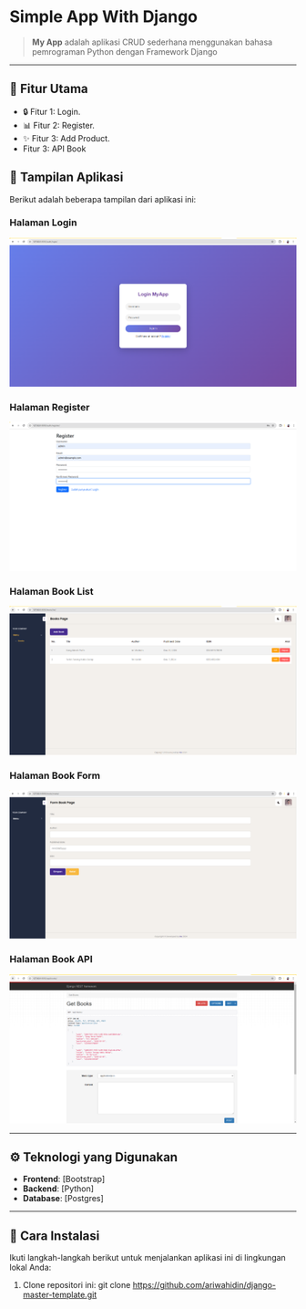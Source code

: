 # Simple App With Django

> **My App** adalah aplikasi CRUD sederhana menggunakan bahasa pemrograman Python dengan Framework Django  

---

## 🌟 Fitur Utama

- 🔒 Fitur 1: Login.
- 📊 Fitur 2: Register.
- ✨ Fitur 3: Add Product.
- Fitur 3: API Book

## 📸 Tampilan Aplikasi

Berikut adalah beberapa tampilan dari aplikasi ini:

### Halaman Login
![Halaman Login](./static/screenshoot/login-page.png)

### Halaman Register
![Halaman Register](./static/screenshoot/register-page.png)

### Halaman Book List
![Halaman Book](./static/screenshoot/crud-book-page.png)

### Halaman Book Form
![Halaman Book](./static/screenshoot/crud-book-form.png)

### Halaman Book API
![Halaman Book API](./static/screenshoot/api-book.png)

---

## ⚙️ Teknologi yang Digunakan

- **Frontend**: [Bootstrap]
- **Backend**: [Python]
- **Database**: [Postgres]

---

## 🚀 Cara Instalasi

Ikuti langkah-langkah berikut untuk menjalankan aplikasi ini di lingkungan lokal Anda:

1. Clone repositori ini:
   git clone https://github.com/ariwahidin/django-master-template.git
